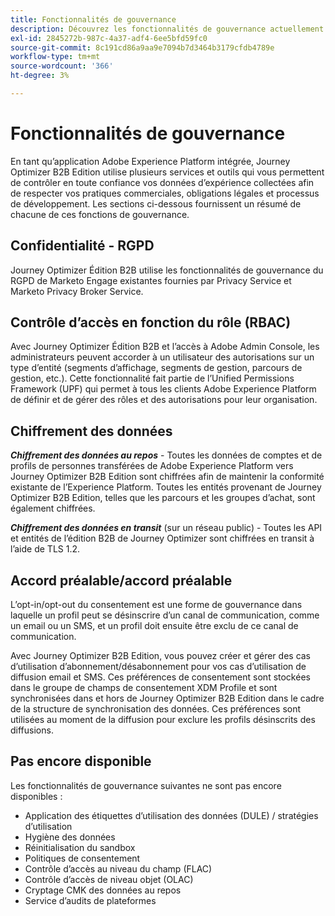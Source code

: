 ```yaml
---
title: Fonctionnalités de gouvernance
description: Découvrez les fonctionnalités de gouvernance actuellement disponibles dans Journey Optimizer B2B Edition.
exl-id: 2845272b-987c-4a37-adf4-6ee5bfd59fc0
source-git-commit: 8c191cd86a9aa9e7094b7d3464b3179cfdb4789e
workflow-type: tm+mt
source-wordcount: '366'
ht-degree: 3%

---
```


# Fonctionnalités de gouvernance

En tant qu’application Adobe Experience Platform intégrée, Journey Optimizer B2B Edition utilise plusieurs services et outils qui vous permettent de contrôler en toute confiance vos données d’expérience collectées afin de respecter vos pratiques commerciales, obligations légales et processus de développement. Les sections ci-dessous fournissent un résumé de chacune de ces fonctions de gouvernance.

## Confidentialité - RGPD

Journey Optimizer Édition B2B utilise les fonctionnalités de gouvernance du RGPD de Marketo Engage existantes fournies par Privacy Service et Marketo Privacy Broker Service.

## Contrôle d’accès en fonction du rôle (RBAC)

Avec Journey Optimizer Édition B2B et l’accès à Adobe Admin Console, les administrateurs peuvent accorder à un utilisateur des autorisations sur un type d’entité (segments d’affichage, segments de gestion, parcours de gestion, etc.). Cette fonctionnalité fait partie de l’Unified Permissions Framework (UPF) qui permet à tous les clients Adobe Experience Platform de définir et de gérer des rôles et des autorisations pour leur organisation.

## Chiffrement des données

**_Chiffrement des données au repos_** - Toutes les données de comptes et de profils de personnes transférées de Adobe Experience Platform vers Journey Optimizer B2B Edition sont chiffrées afin de maintenir la conformité existante de l’Experience Platform. Toutes les entités provenant de Journey Optimizer B2B Edition, telles que les parcours et les groupes d’achat, sont également chiffrées.

**_Chiffrement des données en transit_** (sur un réseau public) - Toutes les API et entités de l’édition B2B de Journey Optimizer sont chiffrées en transit à l’aide de TLS 1.2.

## Accord préalable/accord préalable

L’opt-in/opt-out du consentement est une forme de gouvernance dans laquelle un profil peut se désinscrire d’un canal de communication, comme un email ou un SMS, et un profil doit ensuite être exclu de ce canal de communication.

Avec Journey Optimizer B2B Edition, vous pouvez créer et gérer des cas d’utilisation d’abonnement/désabonnement pour vos cas d’utilisation de diffusion email et SMS. Ces préférences de consentement sont stockées dans le groupe de champs de consentement XDM Profile et sont synchronisées dans et hors de Journey Optimizer B2B Edition dans le cadre de la structure de synchronisation des données. Ces préférences sont utilisées au moment de la diffusion pour exclure les profils désinscrits des diffusions.

## Pas encore disponible

Les fonctionnalités de gouvernance suivantes ne sont pas encore disponibles :

* Application des étiquettes d’utilisation des données (DULE) / stratégies d’utilisation
* Hygiène des données
* Réinitialisation du sandbox
* Politiques de consentement
* Contrôle d’accès au niveau du champ (FLAC)
* Contrôle d’accès de niveau objet (OLAC)
* Cryptage CMK des données au repos
* Service d’audits de plateformes
